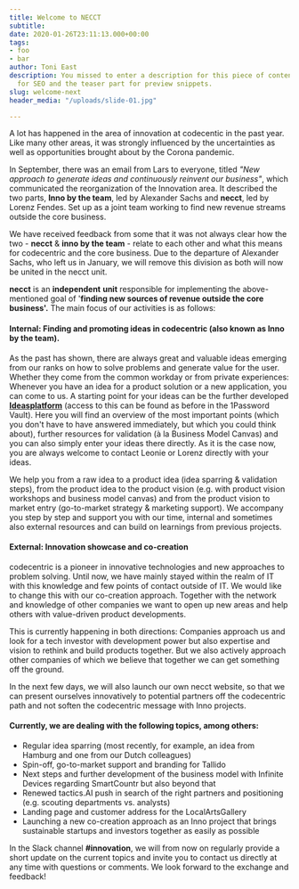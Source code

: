```yaml
---
title: Welcome to NECCT
subtitle:
date: 2020-01-26T23:11:13.000+00:00
tags:
- foo
- bar
author: Toni East
description: You missed to enter a description for this piece of content. It's relevant
  for SEO and the teaser part for preview snippets.
slug: welcome-next
header_media: "/uploads/slide-01.jpg"

---
```

A lot has happened in the area of innovation at codecentic in the past year. Like many other areas, it was strongly influenced by the uncertainties as well as opportunities brought about by the Corona pandemic.

In September, there was an email from Lars to everyone, titled _"New approach to generate ideas and continuously reinvent our business"_, which communicated the reorganization of the Innovation area. It described the two parts, **Inno by the team**, led by Alexander Sachs and **necct**, led by Lorenz Fendes. Set up as a joint team working to find new revenue streams outside the core business.

<!--more-->

We have received feedback from some that it was not always clear how the two - **necct** & **inno by the team** - relate to each other and what this means for codecentric and the core business. Due to the departure of Alexander Sachs, who left us in January, we will remove this division as both will now be united in the necct unit.

**necct** is an **independent** **unit** responsible for implementing the above-mentioned goal of '**finding new sources of revenue outside the core business'.** The main focus of our activities is as follows:

#### Internal: Finding and promoting ideas in codecentric (also known as Inno by the team).

As the past has shown, there are always great and valuable ideas emerging from our ranks on how to solve problems and generate value for the user. Whether they come from the common workday or from private experiences: Whenever you have an idea for a product solution or a new application, you can come to us. A starting point for your ideas can be the further developed [**Ideasplatform**](https://ideaplatform.cc/) (access to this can be found as before in the 1Password Vault). Here you will find an overview of the most important points (which you don't have to have answered immediately, but which you could think about), further resources for validation (à la Business Model Canvas) and you can also simply enter your ideas there directly. As it is the case now, you are always welcome to contact Leonie or Lorenz directly with your ideas.

We help you from a raw idea to a product idea (idea sparring & validation steps), from the product idea to the product vision (e.g. with product vision workshops and business model canvas) and from the product vision to market entry (go-to-market strategy & marketing support). We accompany you step by step and support you with our time, internal and sometimes also external resources and can build on learnings from previous projects.

#### External: Innovation showcase and co-creation

codecentric is a pioneer in innovative technologies and new approaches to problem solving. Until now, we have mainly stayed within the realm of IT with this knowledge and few points of contact outside of IT. We would like to change this with our co-creation approach. Together with the network and knowledge of other companies we want to open up new areas and help others with value-driven product developments.

This is currently happening in both directions: Companies approach us and look for a tech investor with development power but also expertise and vision to rethink and build products together. But we also actively approach other companies of which we believe that together we can get something off the ground.

In the next few days, we will also launch our own necct website, so that we can present ourselves innovatively to potential partners off the codecentric path and not soften the codecentric message with Inno projects.

#### Currently, we are dealing with the following topics, among others:

* Regular idea sparring (most recently, for example, an idea from Hamburg and one from our Dutch colleagues)
* Spin-off, go-to-market support and branding for Tallido
* Next steps and further development of the business model with Infinite Devices regarding SmartCountr but also beyond that
* Renewed tactics.AI push in search of the right partners and positioning (e.g. scouting departments vs. analysts)
* Landing page and customer address for the LocalArtsGallery
* Launching a new co-creation approach as an Inno project that brings sustainable startups and investors together as easily as possible

  
  
In the Slack channel **#innovation**, we will from now on regularly provide a short update on the current topics and invite you to contact us directly at any time with questions or comments. We look forward to the exchange and feedback!